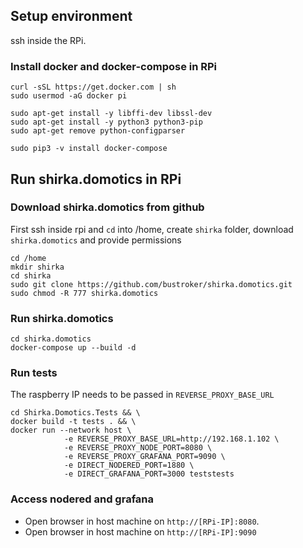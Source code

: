 ## Setup environment 
ssh inside the RPi.

### Install docker and docker-compose in RPi
```console
curl -sSL https://get.docker.com | sh
sudo usermod -aG docker pi

sudo apt-get install -y libffi-dev libssl-dev
sudo apt-get install -y python3 python3-pip
sudo apt-get remove python-configparser

sudo pip3 -v install docker-compose
```

## Run shirka.domotics in RPi
### Download shirka.domotics from github
First ssh inside rpi and `cd` into /home, create `shirka` folder, download `shirka.domotics` and provide permissions
```console
cd /home
mkdir shirka
cd shirka
sudo git clone https://github.com/bustroker/shirka.domotics.git
sudo chmod -R 777 shirka.domotics
```

### Run shirka.domotics
```console
cd shirka.domotics
docker-compose up --build -d
```

### Run tests
The raspberry IP needs to be passed in `REVERSE_PROXY_BASE_URL`
```console 
cd Shirka.Domotics.Tests && \
docker build -t tests . && \
docker run --network host \
            -e REVERSE_PROXY_BASE_URL=http://192.168.1.102 \
            -e REVERSE_PROXY_NODE_PORT=8080 \
            -e REVERSE_PROXY_GRAFANA_PORT=9090 \
            -e DIRECT_NODERED_PORT=1880 \
            -e DIRECT_GRAFANA_PORT=3000 teststests
```

### Access nodered and grafana
- Open browser in host machine on `http://[RPi-IP]:8080`.
- Open browser in host machine on `http://[RPi-IP]:9090`